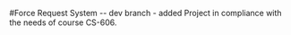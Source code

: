 #Force Request System -- dev branch - added 
Project in compliance with the needs of course CS-606.

